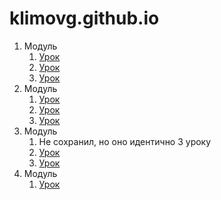 
# klimovg.github.io
1. Модуль
   1. [Урок](https://xd.adobe.com/view/9b43cec2-68d2-4246-8344-07d146792ec9/screen/08e0804d-e23f-4697-afc1-878e8b0c9131/-/) 
   2. [Урок](https://github.com/KlimovG/klimovg.github.io/tree/master/m1/l2)
   3. [Урок](https://github.com/KlimovG/klimovg.github.io/tree/master/m1/l3)
2. Модуль
   1. [Урок](klimovg.github.io/m2/l1/)
   2. [Урок](klimovg.github.io/m2/l2/)
   3. [Урок](klimovg.github.io/m2/l3/)
3. Модуль
   1. Не сохранил, но оно идентично 3 уроку
   2. [Урок](klimovg.github.io/m3/l2/)
   3. [Урок](klimovg.github.io/m3/l3/) 
4. Модуль
   1. [Урок](klimovg.github.io/m4/l1/)  
